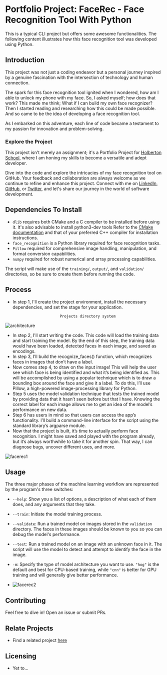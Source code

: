 # Portfolio Project: FaceRec - Face Recognition Tool With Python

This is a typical CLI project but offers some awesome functionalities. The following content illustrates how this face recognition tool was developed using Python.

## Introduction

This project was not just a coding endeavor but a personal journey inspired by a genuine fascination with the intersection of technology and human connection.

The spark for this face recognition tool ignited when I wondered, how am I able to unlock my phone with my face. So, I asked myself; how does that work? This made me think; What if I can build my own face recognizer? Then I started reading and researching how this could be made possible. And so came to be the idea of developing a face recognition tool.

As I embarked on this adventure, each line of code became a testament to my passion for innovation and problem-solving.

### Explore the Project
This project isn't merely an assignment; it's a Portfolio Project for <a href="https://www.holbertonschool.com/">Holberton School</a>, where I am honing my skills to become a versatile and adept developer.

Dive into the code and explore the intricacies of my face recognition tool on GitHub. Your feedback and collaboration are always welcome as we continue to refine and enhance this project. Connect with me on <a href="https://www.linkedin.com/in/forster-asamany-886907144/">LinkedIn</a>, <a href="https://github.com/fasamany1">GitHub</a>, or <a href="https://twitter.com/FAsamany">Twitter</a>, and let's share our journey in the world of software development. 

## Dependencies To Install

* `dlib` requires both CMake and a C compiler to be installed before using it. It's also advisable to install python3-dev tools
Refer to the [CMake documentation](https://cmake.org/install/) and that of your preferred C++ compiler for 
installation instructions.
* `face_recognition` is a Python library required for face recognition tasks.
* `Pillow` required for comprehensive image handling, manipulation, and format conversion capabilities. 
* `numpy` required for robust numerical and array processing capabilities.

The script will make use of the `training/`, `output/`, and `validation/` directories, so be sure to create them before running the code.

## Process

* In step 1, I'll create the project environment, install the necessary dependencies, and set the stage for your application.

                           Projects directory system
![architecture](https://github.com/fasamany1/resources-face_recognition/assets/9413367/1b704590-7594-4117-bc8e-265b3948cc25)




* In step 2, I'll start writing the code. This code will load the training data and start training the model. By the  end of this step, the training data would have been loaded, detected faces in each image, and saved as encodings.
* In step 3, I’ll build the recognize_faces() function, which recognizes faces in images that don’t have a label.
* Now comes step 4, to draw on the input image! This will help the user see which face is being identified and what it’s being identified as. This will be accomplished by using a popular technique which is to draw a bounding box around the face and give it a label. To do this, I’ll use Pillow, a high-powered image-processing library for Python. 
* Step 5 uses the model validation technique that tests the trained model by providing data that it hasn’t seen before but that I have. Knowing the correct label for each image allows me to get an idea of the model’s performance on new data. 
* Step 6 has users in mind so that users can access the app’s functionality. I’ll build a command-line interface for the script using the standard library’s argparse module. 
* Now that the project is built, it’s time to actually perform face recognition. I might have saved and played with the program already, but it’s always worthwhile to take it for another spin. That way, I can diagnose bugs, uncover different uses, and more. 

![facerec1](https://github.com/fasamany1/resources-face_recognition/assets/9413367/8aa2a1d7-2134-48af-ade3-b03fd28bcbc4)


## Usage

The three major phases of the machine learning workflow are represented by the program's three switches:
- `--help`: Show you a list of options, a description of what each of them does, and any arguments that they take.
- `--train`: Initiate the model training process.
- `--validate`: Run a trained model on images stored in the `validation` directory. The faces in these images should be known to you so you can debug the model's performance. 
- `--test`: Run a trained model on an image with an unknown face in it. The script will use the model to detect and attempt to identify the face in the image.
- `-m`: Specify the type of model architecture you want to use. `"hog"` is the default and best for CPU-based training, while `"cnn"` is better for GPU training and will generally give better performance.

- ![facerec2](https://github.com/fasamany1/resources-face_recognition/assets/9413367/35d50a9c-4776-4805-a6d8-6f4e0207b0c6)


## Contributing

Feel free to dive in! Open an issue or submit PRs.

## Relate Projects

* Find a related project <a href="https://github.com/ageitgey/face_recognition">here</a>

## Licensing

* Yet to...

